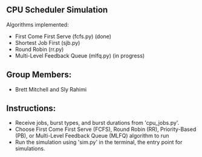 ## CPU Scheduler Simulation
Algorithms implemented:
- First Come First Serve (fcfs.py) (done)
- Shortest Job First (sjb.py)
- Round Robin (rr.py)
- Multi-Level Feedback Queue (mlfq.py) (in progress)

## Group Members:
- Brett Mitchell and Sly Rahimi

## Instructions:
- Receive jobs, burst types, and burst durations from 'cpu_jobs.py'.
- Choose First Come First Serve (FCFS), Round Robin (RR), Priority-Based (PB), or Multi-Level Feedback Queue (MLFQ) algorithm to run
- Run the simulation using 'sim.py' in the terminal, the entry point for simulations.
